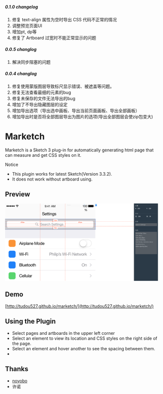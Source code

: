 ##### 0.1.0 changelog
1. 修复 text-align 属性为空时导出 CSS 代码不正常的情况
2. 调整预览页面UI
3. 增加pt, dp等
4. 修复了 Artboard 过宽时不能正常显示的问题


##### 0.0.5 changlog
1. 解决同步阻塞的问题

##### 0.0.4 changlog
1. 修复使用蒙版图层导致标尺显示错误、被遮盖等问题。
2. 修复无法查看最细的元素的bug
3. 修复未保存的文件无法导出的bug
4. 增加了不导出隐藏图层的设定
5. 增加导出选项（导出选中画板、导出当前页面画板、导出全部画板）
6. 增加导出时是否将全部图层导出为图片的选项(导出全部图层会使zip包变大)



# Marketch

Marketch is a Sketch 3 plug-in for automatically generating html page that can measure and get CSS styles on it.

Notice
* This plugin works for latest Sketch(Version 3.3.2).
* It does not work without artboard using.

## Preview

![preview](marketch-preview.png)

## Demo
[http://tudou527.github.io/marketch/](http://tudou527.github.io/marketch/)

## Using the Plugin
* Select pages and artboards in the upper left corner
* Select an element to view its location and CSS styles on the right side of the page.
* Select an element and hover another to see the spacing between them. 
* 

## Thanks
* [noyobo](https://github.com/noyobo)
* 许诺
